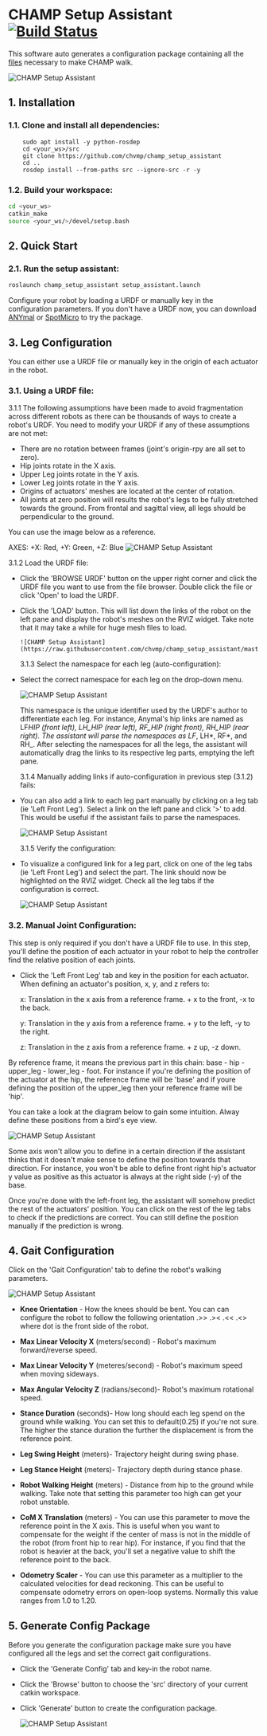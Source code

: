# CHAMP Setup Assistant [![Build Status](https://travis-ci.org/chvmp/champ_setup_assistant.svg?branch=master)](https://travis-ci.org/chvmp/champ_setup_assistant)

This software auto generates a configuration package containing all the [files](https://github.com/chvmp/champ_setup_assistant/tree/master/templates) necessary to make CHAMP walk.

![CHAMP Setup Assistant](https://raw.githubusercontent.com/chvmp/champ_setup_assistant/master/docs/images/setup.png)

## 1. Installation

### 1.1. Clone and install all dependencies:

        sudo apt install -y python-rosdep
        cd <your_ws>/src
        git clone https://github.com/chvmp/champ_setup_assistant
        cd ..
        rosdep install --from-paths src --ignore-src -r -y

### 1.2. Build your workspace:

```bash
cd <your_ws>
catkin_make
source <your_ws/>/devel/setup.bash
```

## 2. Quick Start

### 2.1. Run the setup assistant:

```bash
roslaunch champ_setup_assistant setup_assistant.launch
```

Configure your robot by loading a URDF or manually key in the configuration parameters. If you don't have a URDF now, you can download [ANYmal](https://github.com/chvmp/anymal_b_simple_description/tree/master/urdf) or [SpotMicro](https://github.com/chvmp/spotmicro_description/blob/master/urdf/spotmicroai.urdf) to try the package.

## 3. Leg Configuration

You can either use a URDF file or manually key in the origin of each actuator in the robot.

### 3.1. Using a URDF file:

3.1.1 The following assumptions have been made to avoid fragmentation across different robots as there can be thousands of ways to create a robot's URDF. You need to modify your URDF if any of these assumptions are not met:

- There are no rotation between frames (joint's origin-rpy are all set to zero).
- Hip joints rotate in the X axis.
- Upper Leg joints rotate in the Y axis.
- Lower Leg joints rotate in the Y axis.
- Origins of actuators' meshes are located at the center of rotation.
- All joints at zero position will results the robot's legs to be fully stretched towards the ground. From frontal and sagittal view, all legs should be perpendicular to the ground.

You can use the image below as a reference.

AXES: +X: Red, +Y: Green, +Z: Blue
![CHAMP Setup Assistant](https://raw.githubusercontent.com/chvmp/champ_setup_assistant/master/docs/images/urdf_reference.png)

3.1.2 Load the URDF file:

- Click the 'BROWSE URDF' button on the upper right corner and click the URDF file you want to use from the file browser. Double click the file or click 'Open' to load the URDF.

- Click the 'LOAD' button. This will list down the links of the robot on the left pane and display the robot's meshes on the RVIZ widget. Take note that it may take a while for huge mesh files to load.

      ![CHAMP Setup Assistant](https://raw.githubusercontent.com/chvmp/champ_setup_assistant/master/docs/images/load_urdf.gif)

  3.1.3 Select the namespace for each leg (auto-configuration):

- Select the correct namespace for each leg on the drop-down menu.

  ![CHAMP Setup Assistant](https://raw.githubusercontent.com/chvmp/champ_setup_assistant/master/docs/images/select_namespace.gif)

  This namespace is the unique identifier used by the URDF's author to differentiate each leg. For instance, Anymal's hip links are named as LF*HIP (front left), LH_HIP (rear left), RF_HIP (right front), RH_HIP (rear right). The assistant will parse the namespaces as LF*, LH*, RF*, and RH\_. After selecting the namespaces for all the legs, the assistant will automatically drag the links to its respective leg parts, emptying the left pane.

  3.1.4 Manually adding links if auto-configuration in previous step (3.1.2) fails:

- You can also add a link to each leg part manually by clicking on a leg tab (ie 'Left Front Leg'). Select a link on the left pane and click '>' to add. This would be useful if the assistant fails to parse the namespaces.

  ![CHAMP Setup Assistant](https://raw.githubusercontent.com/chvmp/champ_setup_assistant/master/docs/images/manual_urdf.gif)

  3.1.5 Verify the configuration:

- To visualize a configured link for a leg part, click on one of the leg tabs (ie 'Left Front Leg') and select the part. The link should now be highlighted on the RVIZ widget. Check all the leg tabs if the configuration is correct.

  ![CHAMP Setup Assistant](https://raw.githubusercontent.com/chvmp/champ_setup_assistant/master/docs/images/visualize_links.gif)

### 3.2. Manual Joint Configuration:

This step is only required if you don't have a URDF file to use. In this step, you'll define the position of each actuator in your robot to help the controller find the relative position of each joints.

- Click the 'Left Front Leg' tab and key in the position for each actuator. When defining an actuator's position, x, y, and z refers to:

  x: Translation in the x axis from a reference frame. + x to the front, -x to the back.

  y: Translation in the y axis from a reference frame. + y to the left, -y to the right.

  z: Translation in the z axis from a reference frame. + z up, -z down.

By reference frame, it means the previous part in this chain: base - hip - upper_leg - lower_leg - foot. For instance if you're defining the position of the actuator at the hip, the reference frame will be 'base' and if youre defining the position of the upper_leg then your reference frame will be 'hip'.

You can take a look at the diagram below to gain some intuition. Alway define these positions from a bird's eye view.

![CHAMP Setup Assistant](https://raw.githubusercontent.com/chvmp/champ_setup_assistant/master/docs/images/xy_label.png)

Some axis won't allow you to define in a certain direction if the assistant thinks that it doesn't make sense to define the position towards that direction. For instance, you won't be able to define front right hip's actuator y value as positive as this actuator is always at the right side (-y) of the base.

Once you're done with the left-front leg, the assistant will somehow predict the rest of the actuators' position. You can click on the rest of the leg tabs to check if the predictions are correct. You can still define the position manually if the prediction is wrong.

## 4. Gait Configuration

Click on the 'Gait Configuration' tab to define the robot's walking parameters.

![CHAMP Setup Assistant](https://raw.githubusercontent.com/chvmp/champ_setup_assistant/master/docs/images/gait_parameters.png)

- **Knee Orientation** - How the knees should be bent. You can can configure the robot to follow the following orientation .>> .>< .<< .<> where dot is the front side of the robot.

- **Max Linear Velocity X** (meters/second) - Robot's maximum forward/reverse speed.

- **Max Linear Velocity Y** (meteres/second) - Robot's maximum speed when moving sideways.

- **Max Angular Velocity Z** (radians/second)- Robot's maximum rotational speed.

- **Stance Duration** (seconds)- How long should each leg spend on the ground while walking. You can set this to default(0.25) if you're not sure. The higher the stance duration the further the displacement is from the reference point.

- **Leg Swing Height** (meters)- Trajectory height during swing phase.

- **Leg Stance Height** (meters)- Trajectory depth during stance phase.

- **Robot Walking Height** (meters) - Distance from hip to the ground while walking. Take note that setting this parameter too high can get your robot unstable.

- **CoM X Translation** (meters) - You can use this parameter to move the reference point in the X axis. This is useful when you want to compensate for the weight if the center of mass is not in the middle of the robot (from front hip to rear hip). For instance, if you find that the robot is heavier at the back, you'll set a negative value to shift the reference point to the back.

- **Odometry Scaler** - You can use this parameter as a multiplier to the calculated velocities for dead reckoning. This can be useful to compensate odometry errors on open-loop systems. Normally this value ranges from 1.0 to 1.20.

## 5. Generate Config Package

Before you generate the configuration package make sure you have configured all the legs and set the correct gait configurations.

- Click the 'Generate Config' tab and key-in the robot name.
- Click the 'Browse' button to choose the 'src' directory of your current catkin workspace.
- Click 'Generate' button to create the configuration package.

  ![CHAMP Setup Assistant](https://raw.githubusercontent.com/chvmp/champ_setup_assistant/master/docs/images/gen_config.gif)
